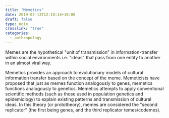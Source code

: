 ```yaml
---
title: "Memetics"
date: 2019-05-13T12:10:14+10:00
draft: false
type: note
crosslink: "true"
categories:
  - anthropology
---
```


Memes are the hypothetical "unit of transmission" in information-transfer within social environments i.e. "ideas" that pass from one entity to another in an almost viral way.

Memetics provides an approach to evolutionary models of cultural information transfer based on the concept of the meme. Memeticists have proposed that just as memes function analogously to genes, memetics functions analogously to genetics. Memetics attempts to apply conventional scientific methods (such as those used in population genetics and epidemiology) to explain existing patterns and transmission of cultural ideas. In this theory (or prototheory), memes are considered the "second replicator" (the first being genes, and the third replicator temes/codemes).
